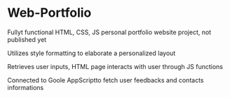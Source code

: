 # Web-Portfolio
Fullyt functional HTML, CSS, JS personal portfolio website project, not published yet

Utilizes style formatting to elaborate a personalized layout

Retrieves user inputs, HTML page interacts with user through JS functions

Connected to Goole AppScriptto fetch user feedbacks and contacts informations



